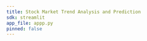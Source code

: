 ```yaml
---
title: Stock Market Trend Analysis and Prediction
sdk: streamlit
app_file: appp.py
pinned: false
---
```

